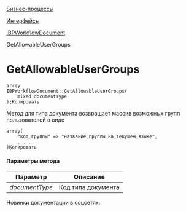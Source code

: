 [Бизнес-процессы](/api_help/bizproc/index.php)

[Интерфейсы](/api_help/bizproc/interface/index.php)

[IBPWorkflowDocument](/api_help/bizproc/interface/IBPWorkflowDocument/index.php)

GetAllowableUserGroups

GetAllowableUserGroups
======================

```
array
IBPWorkflowDocument::GetAllowableUserGroups(
	mixed documentType
);Копировать
```

Метод для типа документа возвращает массив возможных групп пользователей в виде

```
array(
	"код_группы" => "название_группы_на_текущем_языке",
	. . .
)Копировать
```

#### Параметры метода

| Параметр | Описание |
| --- | --- |
| *documentType* | Код типа документа |

Новинки документации в соцсетях: